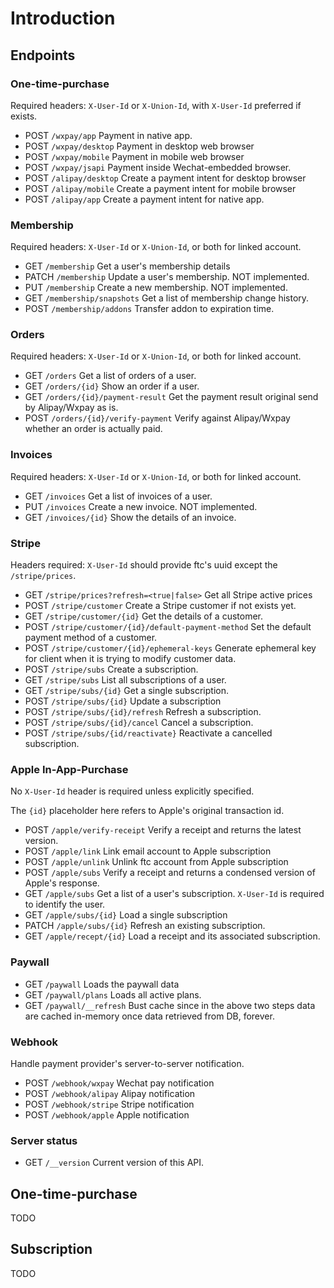 # Introduction

## Endpoints

### One-time-purchase

Required headers: `X-User-Id` or `X-Union-Id`, with `X-User-Id` preferred if exists.

* POST `/wxpay/app` Payment in native app.
* POST `/wxpay/desktop` Payment in desktop web browser
* POST `/wxpay/mobile` Payment in mobile web browser
* POST `/wxpay/jsapi` Payment inside Wechat-embedded browser.
* POST `/alipay/desktop` Create a payment intent for desktop browser
* POST `/alipay/mobile` Create a payment intent for mobile browser
* POST `/alipay/app` Create a payment intent for native app.

### Membership

Required headers: `X-User-Id` or `X-Union-Id`, or both for linked account.

* GET `/membership` Get a user's membership details
* PATCH `/membership` Update a user's membership. NOT implemented.
* PUT `/membership` Create a new membership. NOT implemented.
* GET `/membership/snapshots` Get a list of membership change history.
* POST `/membership/addons` Transfer addon to expiration time.

### Orders

Required headers: `X-User-Id` or `X-Union-Id`, or both for linked account.

* GET `/orders` Get a list of orders of a user.
* GET `/orders/{id}` Show an order if a user.
* GET `/orders/{id}/payment-result` Get the payment result original send by Alipay/Wxpay as is.
* POST `/orders/{id}/verify-payment` Verify against Alipay/Wxpay whether an order is actually paid.

### Invoices

Required headers: `X-User-Id` or `X-Union-Id`, or both for linked account.

* GET `/invoices` Get a list of invoices of a user.
* PUT `/invoices` Create a new invoice. NOT implemented.
* GET `/invoices/{id}` Show the details of an invoice.

### Stripe

Headers required: `X-User-Id` should provide ftc's uuid except the `/stripe/prices`.

* GET `/stripe/prices?refresh=<true|false>` Get all Stripe active prices
* POST `/stripe/customer` Create a Stripe customer if not exists yet.
* GET `/stripe/customer/{id}` Get the details of a customer.
* POST `/stripe/customer/{id}/default-payment-method` Set the default payment method of a customer.
* POST `/stripe/customer/{id}/ephemeral-keys` Generate ephemeral key for client when it is trying to modify customer data.
* POST `/stripe/subs` Create a subscription.
* GET `/stripe/subs` List all subscriptions of a user.
* GET `/stripe/subs/{id}` Get a single subscription.
* POST `/stripe/subs/{id}` Update a subscription
* POST `/stripe/subs/{id}/refresh` Refresh a subscription.
* POST `/stripe/subs/{id}/cancel` Cancel a subscription.
* POST `/stripe/subs/{id/reactivate}` Reactivate a cancelled subscription.

### Apple In-App-Purchase

No `X-User-Id` header is required unless explicitly specified.

The `{id}` placeholder here refers to Apple's original transaction id.

* POST `/apple/verify-receipt` Verify a receipt and returns the latest version.
* POST `/apple/link` Link email account to Apple subscription
* POST `/apple/unlink` Unlink ftc account from Apple subscription
* POST `/apple/subs` Verify a receipt and returns a condensed version of Apple's response.
* GET `/apple/subs` Get a list of a user's subscription. `X-User-Id` is required to identify the user.
* GET `/apple/subs/{id}` Load a single subscription
* PATCH `/apple/subs/{id}` Refresh an existing subscription.
* GET `/apple/recept/{id}` Load a receipt and its associated subscription.

### Paywall

* GET `/paywall` Loads the paywall data
* GET `/paywall/plans` Loads all active plans.
* GET `/paywall/__refresh` Bust cache since in the above two steps data are cached in-memory once data retrieved from DB, forever.

### Webhook

Handle payment provider's server-to-server notification.

* POST `/webhook/wxpay` Wechat pay notification
* POST `/webhook/alipay` Alipay notification
* POST `/webhook/stripe` Stripe notification
* POST `/webhook/apple` Apple notification

### Server status

* GET `/__version` Current version of this API.

## One-time-purchase

TODO

## Subscription

TODO
